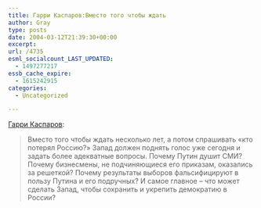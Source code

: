 ```yaml
---
title: Гарри Каспаров:Вместо того чтобы ждать
author: Gray
type: posts
date: 2004-03-12T21:39:30+00:00
excerpt:
url: /4735
esml_socialcount_LAST_UPDATED:
  - 1497277217
essb_cache_expire:
  - 1615242915
categories:
  - Uncategorized

---
```








<a href="http://www.inopressa.ru/wsj/2004/03/12/13:42:59/putinizm" target="_blank">Гарри Каспаров</a>:

> Вместо того чтобы ждать несколько лет, а потом спрашивать &#171;кто потерял Россию?&#187; Запад должен поднять голос уже сегодня и задать более адекватные вопросы. Почему Путин душит СМИ? Почему бизнесмены, не подчиняющиеся его приказам, оказались за решеткой? Почему результаты выборов фальсифицируют в пользу Путина и его подручных? И самое главное &#8211; что может сделать Запад, чтобы сохранить и укрепить демократию в России?